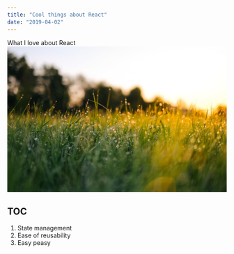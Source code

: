 ```yaml
---
title: "Cool things about React"
date: "2019-04-02"
---
```


What I love about React
![grass](./grass.jpg)

## TOC

1. State management
2. Ease of reusability
3. Easy peasy
